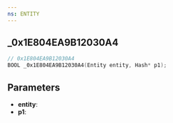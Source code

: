 ```yaml
---
ns: ENTITY
---
```

## _0x1E804EA9B12030A4

```c
// 0x1E804EA9B12030A4
BOOL _0x1E804EA9B12030A4(Entity entity, Hash* p1);
```

## Parameters
* **entity**:
* **p1**:
